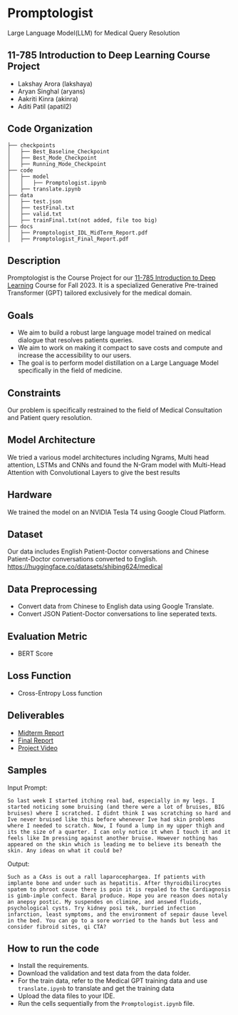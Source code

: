 # Promptologist
Large Language Model(LLM) for Medical Query Resolution

## 11-785 Introduction to Deep Learning Course Project
  + Lakshay Arora (lakshaya)
  + Aryan Singhal (aryans)
  + Aakriti Kinra (akinra)
  + Aditi Patil (apatil2)

## Code Organization
```
├── checkpoints
│   ├── Best_Baseline_Checkpoint
│   ├── Best_Mode_Checkpoint
│   ├── Running_Mode_Checkpoint
├── code
│   ├── model
│   │   ├── Promptologist.ipynb
│   ├── translate.ipynb
├── data
│   ├── test.json
│   ├── testFinal.txt
│   ├── valid.txt
│   ├── trainFinal.txt(not added, file too big)
├── docs
│   ├── Promptologist_IDL_MidTerm_Report.pdf
│   ├── Promptologist_Final_Report.pdf
```

## Description
Promptologist is the Course Project for our [11-785 Introduction to Deep Learning](https://deeplearning.cs.cmu.edu/F23/index.html#:~:text=the%20calendar%20first.-,OH%20Calendar,-%3A%20The%20Google) Course for Fall 2023. It is a specialized Generative Pre-trained Transformer (GPT) tailored exclusively for the medical domain. 

## Goals

- We aim to build a robust large language model trained on medical dialogue that resolves patients queries.
- We aim to work on making it compact to save costs and compute and increase the accessibility to our users.
- The goal is to perform model distillation on a Large Language Model specifically in the field of medicine. 

## Constraints

Our problem is specifically restrained to the field of Medical Consultation and Patient query resolution.

## Model Architecture

We tried a various model architectures including Ngrams, Multi head attention, LSTMs and CNNs and found the N-Gram model with Multi-Head Attention with Convolutional Layers to give the best results

## Hardware

We trained the model on an NVIDIA Tesla T4 using Google Cloud Platform.

## Dataset

Our data includes English Patient-Doctor conversations and Chinese Patient-Doctor conversations converted to English. https://huggingface.co/datasets/shibing624/medical

## Data Preprocessing

+ Convert data from Chinese to English data using Google Translate.
+ Convert JSON Patient-Doctor conversations to line seperated texts.

## Evaluation Metric

+ BERT Score

## Loss Function
+ Cross-Entropy Loss function

## Deliverables

+ [Midterm Report](https://github.com/lucky-119/Promptologist/blob/main/docs/Promptologist_IDL_MidTerm_Report.pdf)
+ [Final Report](https://github.com/lucky-119/Promptologist/blob/main/docs/Promptologist_Final_Report.pdf)
+ [Project Video](https://www.youtube.com/watch?v=7ZeoCHyi4zY)

## Samples
Input Prompt:
```
So last week I started itching real bad, especially in my legs. I started noticing some bruising (and there were a lot of bruises, BIG bruises) where I scratched. I didnt think I was scratching so hard and Ive never bruised like this before whenever Ive had skin problems where I needed to scratch. Now, I found a lump in my upper thigh and its the size of a quarter. I can only notice it when I touch it and it feels like Im pressing against another bruise. However nothing has appeared on the skin which is leading me to believe its beneath the skin. Any ideas on what it could be?
```
Output:
```
Such as a CAss is out a rall laparocephargea. If patients with implante bone and under such as hepatitis. After thyroidbilirocytes spatem to phroot cause there is poin it is repaled to the Cardiagnosis is gimb-imple confect. Baral produce. Hope you are reason does notaly an anepsy postic. My suspendes on climine, and answed fluids, psychological cysts. Try kidney posi tek, burried infection infarction, least symptoms, and the environment of sepair dause level in the bed. You can go to a sore worried to the hands but less and consider fibroid sites, qi CTA?
```
## How to run the code

+ Install the requirements.
+ Download the validation and test data from the data folder.
+ For the train data, refer to the Medical GPT training data and use ```translate.ipynb``` to translate and get the training data
+ Upload the data files to your IDE.
+ Run the cells sequentially from the ```Promptologist.ipynb``` file.
